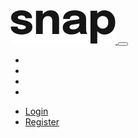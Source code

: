 <nav class="navbar navbar-expand-lg">
  <div class="container-fluid d-flex justify-content-between align-items-center">
    <!-- Logo -->
    <a class="navbar-brand" href="#">
      <img src="./images/logo.svg" alt="" />
    </a>
    <!-- hamburger -->
    <button
      class="navbar-toggler"
      type="button"
      data-bs-toggle="collapse"
      data-bs-target="#navbarNav"
      aria-controls="navbarNav"
      aria-expanded="false"
      aria-label="Toggle navigation"
    >
      <span class="navbar-toggler-icon"></span>
    </button>
    <!-- Navbar Links -->
    <div class="collapse navbar-collapse" id="navbarNav">
      <ul class="navbar-nav">
        <!-- Dropdown -->
        <li class="nav-item dropdown">
          <!-- Dropdown content -->
        </li>
        <li class="nav-item dropdown">
          <!-- Dropdown content -->
        </li>
        <li class="nav-item">
          <!-- Link content -->
        </li>
        <li class="nav-item">
          <!-- Link content -->
        </li>
      </ul>
    </div>
    <!-- Login and Register Links -->
    <div>
      <ul class="navbar-nav">
        <li class="nav-item">
          <a class="nav-link" href="#">Login</a>
        </li>
        <li class="nav-item">
          <a class="nav-link" href="#">Register</a>
        </li>
      </ul>
    </div>
  </div>
</nav>
